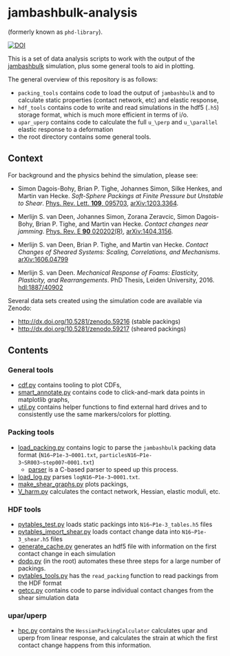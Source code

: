 jambashbulk-analysis
====================
(formerly known as `phd-library`).

[![DOI](https://zenodo.org/badge/doi/10.5281/zenodo.60687.svg)](http://dx.doi.org/10.5281/zenodo.60687)


This is a set of data analysis scripts to work with the output of
the [jambashbulk](https://github.com/vanheckelab/jambashbulk) simulation,
plus some general tools to aid in plotting.

The general overview of this repository is as follows:
 * `packing_tools` contains code to load the output of `jambashbulk`
   and to calculate static properties (contact network, etc) and elastic
   response,
 * `hdf_tools` contains code to write and read simulations in the hdf5 (`.h5`)
   storage format, which is much more efficient in terms of i/o.
 * `upar_uperp` contains code to calculate the full `u_\perp` and `u_\parallel`
   elastic response to a deformation
 * the root directory contains some general tools.

## Context
For background and the physics behind the simulation, please see:
 * Simon Dagois-Bohy, Brian P. Tighe, Johannes Simon, Silke Henkes, and Martin van Hecke.
   _Soft-Sphere Packings at Finite Pressure but Unstable to Shear_.
   [Phys. Rev. Lett. **109**, 095703](http://dx.doi.org/10.1103/PhysRevLett.109.095703),
   [arXiv:1203.3364](http://arxiv.org/abs/1203.3364).

* Merlijn S. van Deen, Johannes Simon, Zorana Zeravcic, Simon Dagois-Bohy, Brian P. Tighe, and Martin van Hecke.
  _Contact changes near jamming_.
  [Phys. Rev. E **90** 020202(R)](http://dx.doi.org/10.1103/PhysRevE.90.020202), [arXiv:1404.3156](http://arxiv.org/abs/1404.3156).

* Merlijn S. van Deen, Brian P. Tighe, and Martin van Hecke.
  _Contact Changes of Sheared Systems: Scaling, Correlations, and Mechanisms_.
  [arXiv:1606.04799](https://arxiv.org/abs/1606.04799)

* Merlijn S. van Deen.
  _Mechanical Response of Foams: Elasticity, Plasticity, and Rearrangements_.
  PhD Thesis, Leiden University, 2016. [hdl:1887/40902](https://openaccess.leidenuniv.nl/handle/1887/40902)

Several data sets created using the simulation code are available via Zenodo:
 * http://dx.doi.org/10.5281/zenodo.59216 (stable packings)
 * http://dx.doi.org/10.5281/zenodo.59217 (sheared packings)

## Contents

### General tools
 * [cdf.py](cdf.py) contains tooling to plot CDFs,
 * [smart_annotate.py](smart_annotate.py) contains code to click-and-mark
   data points in matplotlib graphs,
 * [util.py](util.py) contains helper functions to find external hard drives
   and to consistently use the same markers/colors for plotting.

### Packing tools
 * [load_packing.py](packing_tools/load_packing.py) contains logic to parse the
   `jambashbulk` packing data format (`N16~P1e-3~0001.txt`, `particlesN16~P1e-3~SR003~step007~0001.txt`)
   * [parser](packing_tools/parser) is a C-based parser to speed up this process.
 * [load_log.py](packing_tools/load_log.py) parses `logN16~P1e-3~0001.txt`.
 * [make_shear_graphs.py](packing_tools/make_shear_graphs.py) plots packings,
 * [V_harm.py](packing_tools/V_harm.py) calculates the contact network, Hessian, elastic moduli, etc.

### HDF tools
 * [pytables_test.py](hdf_tools/pytables_test.py) loads static packings into `N16~P1e-3_tables.h5` files
 * [pytables_import_shear.py](hdf_tools/pytables_import_shear.py) loads contact change data into `N16~P1e-3_shear.h5` files
 * [generate_cache.py](hdf_tools/generate_cache.py) generates an hdf5 file with information on the first contact change
   in each simulation
 * [dodo.py](dodo.py) (in the root) automates these three steps for a large number of packings.
 * [pytables_tools.py](hdf_tools/pytables_tools.py) has the `read_packing` function to read packings from the HDF format
 * [getcc.py](hdf_tools/getcc.py) contains code to parse individual contact changes from the shear simulation data


### upar/uperp
 * [hpc.py](upar_uperp/hpc.py) contains the `HessianPackingCalculator` calculates upar and uperp from
   linear response, and calculates the strain at which the first contact change happens
   from this information.

